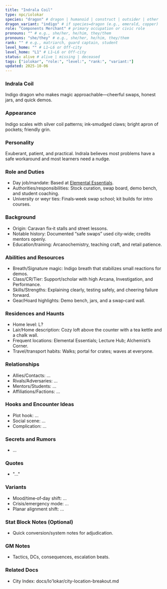 ```yaml
---
title: "Indrala Coil"
type: npc/iolokar
species: "dragon" # dragon | humanoid | construct | outsider | other
dragon_variant: "indigo" # if species=dragon (e.g., emerald, copper)
role: "Components Merchant" # primary occupation or civic role
pronouns: "" # e.g., she/her, he/him, they/them
pronouns: "she/they" # e.g., she/her, he/him, they/them
rank: "" # e.g., matriarch, guard captain, student
level_home: "" # L1–L6 or Off‑city
level_home: "L1" # L1–L6 or Off‑city
status: alive # alive | missing | deceased
tags: ["iolokar", "role:", "level:", "rank:", "variant:"]
updated: 2025-10-06
---
```

### Indrala Coil

Indigo dragon who makes magic approachable—cheerful swaps, honest jars, and quick demos.

### Appearance

Indigo scales with silver coil patterns; ink‑smudged claws; bright apron of pockets; friendly grin.

### Personality

Exuberant, patient, and practical. Indrala believes most problems have a safe workaround and most learners need a nudge.

### Role and Duties

- Day job/mandate: Based at [Elemental Essentials](docs/Io'lokar/Locations/elemental-essentials.md).
- Authorities/responsibilities: Stock curation, swap board, demo bench, and student coaching.
- University or weyr ties: Finals‑week swap school; kit builds for intro courses.

### Background

- Origin: Caravan fix‑it stalls and street lessons.
- Notable history: Documented “safe swaps” used city‑wide; credits mentors openly.
- Education/training: Arcanochemistry, teaching craft, and retail patience.

### Abilities and Resources

- Breath/Signature magic: Indigo breath that stabilizes small reactions for demos.
- Class/CR/Tier: Support/scholar with high Arcana, Investigation, and Performance.
- Skills/Strengths: Explaining clearly, testing safely, and cheering failure forward.
- Gear/Hoard highlights: Demo bench, jars, and a swap‑card wall.

### Residences and Haunts

- Home level: L?
- Lair/Home description: Cozy loft above the counter with a tea kettle and a chalk wall.
- Frequent locations: Elemental Essentials; Lecture Hub; Alchemist’s Corner.
- Travel/transport habits: Walks; portal for crates; waves at everyone.

### Relationships

- Allies/Contacts: ...
- Rivals/Adversaries: ...
- Mentors/Students: ...
- Affiliations/Factions: ...

### Hooks and Encounter Ideas

- Plot hook: ...
- Social scene: ...
- Complication: ...

### Secrets and Rumors

- ...

### Quotes

- "..."

### Variants

- Mood/time‑of‑day shift: ...
- Crisis/emergency mode: ...
- Planar alignment shift: ...

### Stat Block Notes (Optional)

- Quick conversion/system notes for adjudication.

### GM Notes

- Tactics, DCs, consequences, escalation beats.

### Related Docs

- City Index: docs/Io'lokar/city-location-breakout.md
